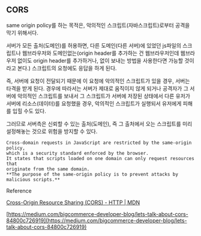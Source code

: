 ## CORS

same origin policy를 하는 목적은, 악의적인 스크립트(자바스크립트)로부터 공격을 막기 위해서다.

서버가 모든 출처(도메인)를 허용하면, 다른 도메인(다른 서버)에 있었던 js파일의 스크립트나
웹브라우저와 도메인없는(origin header를 추가하는 건 웹브라우저인데 웹브라우저 없이도 origin header를 추가하거나, 없이 보내는 방법을 사용한다면 가능할 것이라고 본다.) 스크립트의 요청에도 응답을 하게 된다.

즉, 서버에 요청이 전달되기 때문에 이 요청에 악의적인 스크립트가 있을 경우, 서버는 타격을 받게 된다. 경우에 따라서는 서버가 제대로 움직이지 않게 되거나 공격자가 그 서버에 악의적인 스크립트를 보내서 그 스크립트가 서버에 저장된 상태에서 다른 유저가 서버에 리소스(데이터)를 요청했을 경우, 악의적인 스크립트가 실행되서 유저에게 피해를 입힐 수도 있다.

그러므로 서버측은 신뢰할 수 있는 출처(도메인), 즉 그 출처에서 오는 스크립트를 미리 설정해놓는 것으로 위험을 방지할 수 있다.

```
Cross-domain requests in JavaScript are restricted by the same-origin policy,
which is a security standard enforced by the browser.
It states that scripts loaded on one domain can only request resources that
originate from the same domain.
**The purpose of the same-origin policy is to prevent attacks by malicious scripts.**
```

Reference

[Cross-Origin Resource Sharing (CORS) - HTTP | MDN](https://developer.mozilla.org/en-US/docs/Web/HTTP/CORS)

[https://medium.com/bigcommerce-developer-blog/lets-talk-about-cors-84800c726919](https://medium.com/bigcommerce-developer-blog/lets-talk-about-cors-84800c726919)
